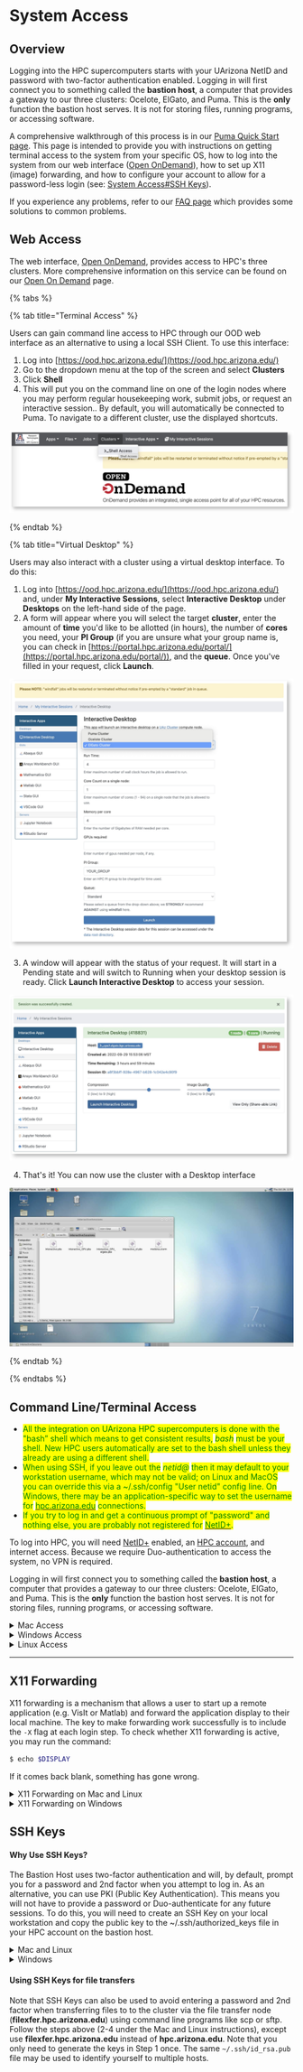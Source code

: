 # System Access

## Overview <a href="#systemaccess-overview" id="systemaccess-overview"></a>

Logging into the HPC supercomputers starts with your UArizona NetID and password with two-factor authentication enabled. Logging in will first connect you to something called the **bastion host**, a computer that provides a gateway to our three clusters: Ocelote, ElGato, and Puma. This is the **only** function the bastion host serves. It is not for storing files, running programs, or accessing software.&#x20;

A comprehensive walkthrough of this process is in our [Puma Quick Start page](https://uarizona.atlassian.net/wiki/spaces/UAHPC/pages/75989999/HPC+Quick+Start). This page is intended to provide you with instructions on getting terminal access to the system from your specific OS, how to log into the system from our web interface ([Open OnDemand](https://ood.hpc.arizona.edu/)), how to set up X11 (image) forwarding, and how to configure your account to allow for a password-less login (see: [System Access#SSH Keys](https://uarizona.atlassian.net/wiki/pages/resumedraft.action?draftId=75990560#SystemAccess-SSHKeys)).

If you experience any problems, refer to our [FAQ page](https://uarizona.atlassian.net/wiki/spaces/UAHPC/pages/75993121/FAQ) which provides some solutions to common problems.

## Web Access <a href="#systemaccess-webaccess" id="systemaccess-webaccess"></a>

The web interface, [Open OnDemand](https://ood.hpc.arizona.edu/), provides access to HPC's three clusters. More comprehensive information on this service can be found on our [Open On Demand](https://uarizona.atlassian.net/wiki/spaces/UAHPC/pages/75990636/Open+On+Demand) page.

{% tabs %}

{% tab title="Terminal Access" %}

Users can gain command line access to HPC through our OOD web interface as an alternative to using a local SSH Client. To use this interface:

1. Log into [https://ood.hpc.arizona.edu/](https://ood.hpc.arizona.edu/)
2. Go to the dropdown menu at the top of the screen and select **Clusters**
3. Click **Shell**
4. This will put you on the command line on one of the login nodes where you may perform regular housekeeping work, submit jobs, or request an interactive session.. By default, you will automatically be connected to Puma. To navigate to a different cluster, use the displayed shortcuts.&#x20;

<img src="../.gitbook/assets/Screen Shot 2022-09-29 at 3.05.19 PM.png" alt="" data-size="original">

{% endtab %}

{% tab title="Virtual Desktop" %}

Users may also interact with a cluster using a virtual desktop interface. To do this:

1. Log into [https://ood.hpc.arizona.edu/](https://ood.hpc.arizona.edu/) and, under **My Interactive Sessions**, select **Interactive Desktop** under **Desktops** on the left-hand side of the page.
2. A form will appear where you will select the target **cluster**, enter the amount of **time** you'd like to be allotted (in hours), the number of **cores** you need, your **PI Group** (if you are unsure what your group name is, you can check in [https://portal.hpc.arizona.edu/portal/](https://portal.hpc.arizona.edu/portal/)), and the **queue**. Once you've filled in your request, click **Launch**.

<img src="../.gitbook/assets/Screen Shot 2022-09-29 at 3.49.21 PM.png" alt="" data-size="original">

3. A window will appear with the status of your request. It will start in a Pending state and will switch to Running when your desktop session is ready. Click **Launch Interactive Desktop** to access your session.

<img src="../.gitbook/assets/Screen Shot 2022-09-29 at 3.54.00 PM.png" alt="" data-size="original">

4. That's it! You can now use the cluster with a Desktop interface

<img src="../.gitbook/assets/desktop-session.png" alt="" data-size="original">

{% endtab %}

{% endtabs %}

## Command Line/Terminal Access <a href="#systemaccess-commandline-terminalaccess" id="systemaccess-commandline-terminalaccess"></a>

* <mark style="color:green;">All the integration on UArizona HPC supercomputers is done with the  "bash” shell which means to get consistent results,</mark> <mark style="color:green;"></mark>_<mark style="color:green;">bash</mark>_ <mark style="color:green;"></mark><mark style="color:green;">must be your shell.  New HPC users automatically are set to the bash shell unless they already are using a different shell.</mark>
* <mark style="color:green;">When using SSH, if you leave out the</mark> <mark style="color:green;"></mark>_<mark style="color:green;">netid@</mark>_ <mark style="color:green;"></mark><mark style="color:green;">then it may default to your workstation username, which may not be valid; on Linux and MacOS you can override this via a \~/.ssh/config "User netid" config line. On Windows, there may be an application-specific way to set the username for</mark> [<mark style="color:green;">hpc.arizona.edu</mark>](http://hpc.arizona.edu/) <mark style="color:green;">connections.</mark>
* <mark style="color:green;">If you try to log in and get a continuous prompt of "password" and nothing else, you are probably not registered for</mark> [<mark style="color:green;">NetID+</mark>](https://netid.arizona.edu/)<mark style="color:green;">.</mark>&#x20;

To log into HPC, you will need [NetID+](https://it.arizona.edu/service/netid-plus) enabled, an [HPC account](https://uarizona.atlassian.net/wiki/spaces/UAHPC/pages/75990889/Account+Creation), and internet access. Because we require Duo-authentication to access the system, no VPN is required.&#x20;

Logging in will first connect you to something called the **bastion host**, a computer that provides a gateway to our three clusters: Ocelote, ElGato, and Puma. This is the **only** function the bastion host serves. It is not for storing files, running programs, or accessing software.

<details>

<summary>Mac Access</summary>

Mac systems provide a built-in SSH client, so there is no need to install any additional software. You will find the terminal application under **Applications → Utilities → Terminal**.

<img src="../.gitbook/assets/Mac Utilities.png" alt="" data-size="original">

Open the terminal and enter:

```bash
$ ssh netid@hpc.arizona.edu
```

where `netid` is your UArizona NetID. When you press enter, you will be prompted for your university password. Note: you will not see any characters appear on the screen while typing during this step. This is normal and everything is working as it should. After successfully entering your password, you will be prompted to Duo Authenticate. If everything is successful, you will be connected to the bastion host.

</details>

<details>

<summary>Windows Access</summary>

Windows systems do not have any built-in support for using SSH, so you will have to download a software package to do so. There are several available for Windows workstations.  Free SSH clients are available for download from the University of Arizona's [**Site License**](https://uarizona.service-now.com/sp?id=sc\_cat\_item\&sys\_id=26fe95e12f309150a55e95acf699b686\&sysparm\_category=4bced1e12f309150a55e95acf699b6ad) website. &#x20;

#### PuTTY <a href="#systemaccess-putty" id="systemaccess-putty"></a>

PuTTY is the most popular open source SSH Windows client. To use it: download, install, and open the [Putty client](https://www.putty.org/). Next, open a connection and enter **`hpc.arizona.edu`** under Host Name and press Open

<img src="../.gitbook/assets/putty-login.jpg" alt="" data-size="original">

This will open a terminal. At the prompt, enter the following, replacing `<netid>` with your own NetID:

```
Login as: <netid>
```

You will then be prompted to Duo-Authenticate. If the process is successful, you will be connected to the bastion host.

MobaXterm

MobaXterm is another available SSH Windows client. To connect to HPC, [download and install MobaXterm](https://mobaxterm.mobatek.net/download.html), open the software, select **Session → SSH** and enter **`hpc.arizona.edu`** under **Remote host**. Next, select the box next to **Specify username** and enter your UArizona NetID. To connect, click OK at the bottom of the screen:

<img src="../.gitbook/assets/MobaXterm-session.png" alt="" data-size="original">

<img src="../.gitbook/assets/MobaXterm-connect.png" alt="" data-size="original">

This will open a terminal and will prompt you for your UArizona password. You will then need to Duo-authenticate. If everything is successful, you will be connected to the bastion host.

</details>

<details>

<summary>Linux Access</summary>

Linux systems provide a built-in SSH client, so there is no need to install additional software. Simply locate and run the Terminal app.

Open the terminal and enter:

```bash
$ ssh netid@hpc.arizona.edu 
```

where netid is your UArizona NetID. When you press enter, you will be prompted for your university password. Note: you will not see any characters appear on the screen while typing during this step. This is normal and everything is working as it should. After successfully entering your password, you will be prompted to Duo Authenticate. If everything is successful, you will be connected to the bastion host.

Once you reach the bastion host, regardless of method, you should see the following:

```bash
Success. Logging you in...
Last login:
This is a bastion host used to access the rest of the RT/HPC environment.
   
Type "shell" to access the job submission hosts for all environments
-----------------------------------------
```

From there, type `shell` to connect to the login nodes that will provide access to our three clusters. On the login nodes, you should see:

```bash
***
The default cluster for job submission is Puma
***
Shortcut commands change the target cluster
-----------------------------------------
Puma:
$ puma
(puma) $
Ocelote:
$ ocelote
(ocelote) $
ElGato:
$ elgato
(elgato) $
-----------------------------------------
```

By default, you will be connected to Puma when you first log in. To access the other clusters, follow the shortcut commands.&#x20;

</details>

***

## X11 Forwarding

X11 forwarding is a mechanism that allows a user to start up a remote application (e.g. VisIt or Matlab) and forward the application display to their local machine. The key to make forwarding work successfully is to include the `-X` flag at each login step. To check whether X11 forwarding is active, you may run the command:

```bash
$ echo $DISPLAY
```

If it comes back blank, something has gone wrong.

<details>

<summary>X11 Forwarding on Mac and Linux</summary>

* <mark style="color:green;">On a Mac, if you get a blank response to "echo $DISPLAY, you might need this line in your .ssh/config file:</mark> <mark style="color:green;"></mark><mark style="color:green;">`ForwardX11Trusted yes`</mark>
* <mark style="color:green;">Mac users will want to install the additional software package</mark> [<mark style="color:green;">XQuartz</mark>](https://www.xquartz.org/) <mark style="color:green;">onto their machines to use X11 forwarding with HPC.</mark>&#x20;
* <mark style="color:green;">Be aware forwarding X traffic does not work with the DEPRECATED menu interface enabled.  You should disable the menu option and use the hostname shortcuts instead.</mark>

Start a terminal session and connect as you typically would with an additional flag `-X` in your `ssh` command (shown in the example below). Once you're connected to the bastion host, enter the name of the cluster you want to access, including the additional `-X` flag again. An example of this process is provided below:

```bash
$ ssh -X netid@hpc.arizona.edu
Password:
Duo two-factor login for netid
Enter a passcode or select one of the following options:
 
 1. Duo Push to XXX-XXX-8969
 2. Phone call to XXX-XXX-8969
 3. Phone call to XXX-XXX-0502
 4. SMS passcodes to XXX-XXX-8969
 
Passcode or option (1-4): 1
Success. Logging you in...
Last login:
This is a bastion host used to access the rest of the RT/HPC environment.
  
Type "shell" to access the job submission hosts for all environments
-----------------------------------------            
[netid@gatekeeper ~]$ echo $DISPLAY
localhost:13.0
 
[netid@gatekeeper ~]$ shell -X
***
The default cluster for job submission is Puma
***
Shortcut commands change the target cluster
-----------------------------------------
Ocelote:
$ ocelote
(ocelote) $
Puma:
$ puma
(puma) $
 
(puma)[netid@junonia ~]$ echo $DISPLAY
localhost:18.0
```

</details>

<details>

<summary>X11 Forwarding on Windows</summary>

To use X11 forwarding on a Windows system, you will need to download an X11 display server such as Xming.&#x20;

#### PuTTY <a href="#systemaccess-putty.1" id="systemaccess-putty.1"></a>

To enable X11 forwarding in PuTTY, go to **SSH → X11** and select the box next to **Enable X11 forwarding**.

<img src="../.gitbook/assets/putty-x11.png" alt="" data-size="original">

Once you've connected to the bastion host, connect to the login nodes with the an additional flag `-X`:

```bash
$ shell -X
```

#### MobaXterm <a href="#systemaccess-mobaxterm.1" id="systemaccess-mobaxterm.1"></a>

To enable X11 forwarding in MobaXterm, open a new session, select **SSH**, and open **Advanced SSH settings**. Select the option below called **X11-Forwarding.**

<img src="../.gitbook/assets/MobaXterm-X11.png" alt="" data-size="original">

Once you've connected to the bastion host, connect to the login nodes with the an additional flag `-X`:

```bash
$ shell -X
```

</details>

## SSH Keys <a href="#systemaccess-sshkeys" id="systemaccess-sshkeys"></a>

#### **Why Use SSH Keys?** <a href="#systemaccess-whyusesshkeys" id="systemaccess-whyusesshkeys"></a>

The Bastion Host uses two-factor authentication and will, by default, prompt you for a password and 2nd factor when you attempt to log in. As an alternative, you can use PKI (Public Key Authentication). This means you will not have to provide a password or Duo-authenticate for any future sessions. To do this, you will need to create an SSH Key on your local workstation and copy the public key to the \~/.ssh/authorized\_keys file in your HPC account on the bastion host.

<details>

<summary>Mac and Linux</summary>

In a Terminal session on your local workstation:

1.  Create a public-key pair:&#x20;

    ```bash
    $ ssh-keygen -t rsa
    ```

    You will be prompted to enter a passphrase. This is optional, but we **strongly** recommend that you do so.
2. After running that command, you will have two new files on your local computer: `~/.ssh/id_rsa` and `~/.ssh/id_rsa.pub`
   * `id_rsa` is your private key file. **Do not share this with anybody**! It is analagous to your password; anybody who has this file can impersonate you.
   * `id_rsa.pub` is your public key file. You will upload this onto any servers that you wish to automatically login to.
3.  Copy the public key to the Bastion Host (you will need to enter your password this one time):

    <pre class="language-bash"><code class="lang-bash"><strong>$ ssh-copy-id netid@hpc.arizona.edu
    </strong></code></pre>
4.  If your computer does not support the ssh-copy-id command, run the following commands:\


    ```bash
    $ scp ~/.ssh/id_rsa.pub netid@hpc.arizona.edu:
    $ ssh netid@hpc.arizona.edu # (you will need to use your password this time)
    $ mkdir -p ~/.ssh && cat ~/id_rsa.pub >> .ssh/authorized_keys && rm ~/id_rsa.pub # On the server, copies the key into the appropriate file
    ```

    Now, logout and attempt to login to the server again. You should not be prompted for a password!

</details>

<details>

<summary>Windows</summary>

To setup SSH keys on Windows with the PuTTy client, refer to the [official PuTTy documentation](http://the.earth.li/\~sgtatham/putty/0.63/htmldoc/Chapter8.html#pubkey).

</details>

#### Using SSH Keys for file transfers <a href="#systemaccess-usingsshkeysforfiletransfers" id="systemaccess-usingsshkeysforfiletransfers"></a>

Note that SSH Keys can also be used to avoid entering a password and 2nd factor when transferring files to to the cluster via the file transfer node (**filexfer.hpc.arizona.edu**) using command line programs like scp or sftp.  Follow the steps above (2-4 under the Mac and Linux instructions), except use **filexfer.hpc.arizona.edu** instead of **hpc.arizona.edu**.  Note that you only need to generate the keys in Step 1 once.  The same `~/.ssh/id_rsa.pub` file may be used to identify yourself to multiple hosts.
